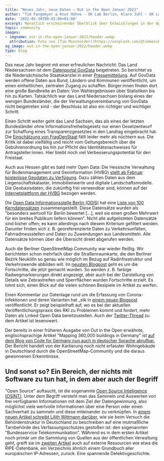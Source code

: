 ```yaml
---
title: "Neues Jahr, neue Daten – Out in the Open Januar 2022"
author: "Tim Fangmeyer & Knut Hühne - OK Lab Berlin, Klara Juhl - OK Lab Osnabrück"
date: '2022-01-30T09:45:00+01:00'
excerpt: Monatlich erscheinender Überblick über Entwicklungen in der Open Data und Civic Tech Szene
topic: community
images:
- imgname: out-in-the-open-januar-2022/header.webp
  attribution: Foto von [Tim Mossholder](https://unsplash.com/@timmossholder) auf [Unsplash](https://unsplash.com/photos/5kCKpKHvWt4)
og_image: out-in-the-open-januar-2022/header.webp
type: blog
---
```

Das neue Jahr beginnt mit einer erfreulichen Nachricht: Das Land Niedersachsen ist dem [Datenportal
GovData](https://www.govdata.de/) beigetreten. So berichtet es die Niedersächsische Staatskanzlei in
einer
[Pressemitteilung](https://www.stk.niedersachsen.de/startseite/presseinformationen/niedersachsen-tritt-open-data-portal-govdata-bei-207190.html).
Auf GovData werden offene Daten aus Bund, Ländern und Kommunen veröffentlicht, um einen
einheitlichen, zentralen Zugang zu schaffen. Bürger:innen finden dort eine große Bandbreite an
Daten: Von Wahlergebnissen über Statistiken bis hin zu Karten. Tatsächlich war das Land
Niedersachsen bislang eines der wenigen Bundesländer, die der Verwaltungsvereinbarung von GovData
nicht beigetreten sind - der Beschluss ist also ein richtiger und wichtiger Schritt.

Einen Schritt weiter geht das Land Sachsen, das als eines der letzten Bundesländer ohne
Informationsfreiheitsgesetz nur einen Gesetzentwurf zur Schaffung eines Transparenzgesetztes in den
Landtag eingebracht hat. Die [Einschätzung von
FragDenStaat](https://fragdenstaat.de/blog/2022/01/19/sachsisches-transparenzgesetz/) fällt leider
mehr als nüchtern aus. Die Kritik ist dabei vielfältig und reicht vom Geltungsbereich über die
Gebührenordnung bis hin zur Pflicht des Identitätsnachweises für Antragsteller:innen. Hier bleibt
noch viel Verbesserungspotential für den Freistaat.

Auch aus Hessen gibt es bald mehr Open Data: Die Hessische Verwaltung für Bodenmanagement und
Geoinformation (HVBG) [stellt ab Februar kostenlose Geodaten zu
Verfügung](https://hvbg.hessen.de/open-data). Dazu zählen Daten aus dem Liegenschaftskataster,
Immobilienwerte und digitale Landschaftsmodelle. Die Geobasisdaten, die zukünftig frei verwendbar
sind, können auf der [Internetplattform der
HVBG](https://gds.hessen.de/INTERSHOP/web/WFS/HLBG-Geodaten-Site/de_DE/-/EUR/Default-Start) bezogen
werden.

Die [Open Data Informationsstelle Berlin (ODIS)](https://odis-berlin.de/) hat eine [Liste von 100
Kerndatensätzen](https://odis-berlin.de/projekte/kerndatensaetze/) zusammengestellt. Diese
Datensätze wurden als "besonders wertvoll für Berlin bewertet [...], weil sie einen großen Mehrwert
für ein breites Publikum liefern können". Nicht alle aufgelisteten Datensätze sind bisher offen; es
kann allerdings nach diesem Kriterium gefiltert werden. Darunter finden sich z. B. georeferenzierte
Daten zu Verkehrsunfällen, Fahrradmessstellen und Daten zu Zuwendungen aus Landesmitteln. Alle
Datensätze können über die Übersicht direkt abgerufen werden.

Auch die Berliner OpenStreetMap Community war wieder fleißig. Wir berichteten schon mehrfach über
die Straßenraumkarte, die den Berliner Bezirk Neukölln so genau wie möglich im Bezug auf
Radinfrastruktur und Verkehrswende abbilden will. Im [neusten
Blogpost](https://supaplexosm.github.io/strassenraumkarte-neukoelln/posts/2021-12-31-micromap-update)
geht es um die Fortschritte, die jetzt gemacht wurden. So werden z. B. farbige Radwegmarkierungen
direkt angezeigt, aber auch bei der Darstellung von Details wie Zebrastreifen und Sperrflächen
wurden Fortschritte erzielt. Es lohnt sich, einen Blick auf die vielen schönen Besipiele im Artikel
zu werfen.

Einen Kommentar zur Datenlage rund um die Erfassung von Corona-Infektionen und deren Varianten hat
\_stk in [einem neuen
Blogpost](https://stefan.bloggt.es/2022/01/open-data-wie-es-zu-covid-haette-sein-koennen/)
veröffentlicht. Er zeigt beispielhaft auf, wo es bei der aktuellen Veröffentlichungspraxis des RKI
zu Problemen kommt und fordert, mehr Daten als Linked Open Data bereitzustellen. Auch der
[Twitter-Thread](https://twitter.com/_stk/status/1487414188922261504?s=21) zu dem Artikel ist
lesenswert.

Der bereits in einer früheren Ausgabe von Out in the Open erwähnte, englischsprachige Artikel
"Mapping 360,000 buildings in Germany" ist [auf dem Blog von Code for Germany nun auch in deutscher
Sprache abrufbar.](https://codefor.de/blog/digitales-ehrenamt-in-der-flaeche/) Der Bericht handelt
von der Kartierung noch nicht erfasster Wohngebäude in Deutschland durch die OpenStreetMap-Community
und die daraus gewonnenen Erkenntnisse.

## Und sonst so?  Ein Bereich, der nichts mit Software zu tun hat, in dem aber auch der Begriff
"Open Source" auftaucht, ist die sogenannte [Open Source Intelligence
(OSINT)](https://de.wikipedia.org/wiki/Open_Source_Intelligence). Unter dem Begriff versteht man das
Sammeln und Auswerten von frei verfügbaren Informationen mit dem Ziel der Datengewinnung, also
möglichst viele wertvolle Informationen über eine Person oder einen Sachverhalt zu sammeln und diese
miteinander zu verknüpfen. In [einem neuen Artikel schreibt Lilith Wittmann
darüber](https://lilithwittmann.medium.com/bundesservice-telekommunikation-wie-ich-versehentlich-eine-tarnbehörde-in-der-bundesverwaltung-a8823f308536),
wie sie beim Versuch die Behördenstruktur in Deutschland zu beschreiben auf eine mutmaßliche
Tarnbehörde des Verfassungsschutzes gestoßen ist: den sogenannten "Bundesservice Telekommunikation".
Während es in dem ersten Artikel noch primär um die Sammlung von Quellen aus der öffentlichen
Verwaltung geht, greift sie im [zweiten
Artikel](https://lilithwittmann.medium.com/bundesservice-telekommunikation-enttarnt-dieser-geheimdienst-steckt-dahinter-cd2e2753d7ca)
auch auf externe Ressourcen wie etwa die RIPE-Datenbank, ein Verzeichnis ähnlich einem Grundbuch
aller europäischen IP-Adressen, zurück. Eine spannende Detektivgeschichte.
